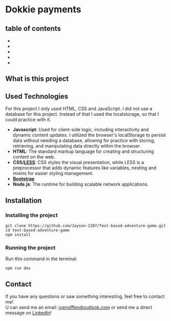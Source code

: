 # Dokkie payments

## table of contents
- []()
- []()
- []()
- []()
- []()

## What is this project

## Used Technologies
For this project I only used HTML, CSS and JavaScript. I did not use a database for this project. Instead of that I used the localstorage, so that I could practice with it. 
- **Javascript**: Used for client-side logic, including interactivity and dynamic content updates. I utilized the browser's localStorage to persist data without needing a database, allowing for practice with storing, retrieving, and manipulating data directly within the browser.
- **HTML**: The standard markup language for creating and structuring content on the web.
- **CSS/[LESS](https://lesscss.org/)**: CSS styles the visual presentation, while LESS is a preprocessor that adds dynamic features like variables, nesting and mixins for easier styling management.
- **[Bootstrap](https://getbootstrap.com/)**
- **Node.js**: The runtime for building scalable network applications.


## Installation

### Installing the project 
```
git clone https://github.com/Jayson-1307/Text-based-adventure-game.git
cd text-based-adventure-game
npm install
```

### Running the project
Run this command in the terminal:   
```
npm run dev
```

## Contact
If you have any questions or saw something interesting, feel free to contact me!    
U can send me an email: jvanolffen@outlook.com or send me a direct message on [LinkedIn](https://www.linkedin.com/in/jayson-van-olffen/)! 